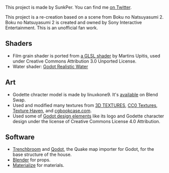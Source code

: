 This project is made by SunkPer. You can find me [on Twitter](https://twitter.com/SunkPer).

This project is a re-creation based on a scene from Boku no Natsuyasumi 2. Boku no Natsuyasumi 2 is created and owned by Sony Interactive Entertainment. This is an unofficial fan work.

## Shaders
- Film grain shader is ported from [a GLSL shader](http://devlog-martinsh.blogspot.com/2013/05/image-imperfections-and-film-grain-post.html) by Martins Upitis, used under Creative Commons Attribution 3.0 Unported License.
- Water shader: [Godot Realistic Water](https://github.com/godot-extended-libraries/godot-realistic-water)

## Art
- Godette chracter model is made by linuxkone9. It's [available](https://www.blendswap.com/blend/22276) on Blend Swap.
- Used and modified many textures from [3D TEXTURES](https://3dtextures.me/), [CC0 Textures](https://cc0textures.com/), [Texture Haven](https://texturehaven.com/), and [cgbookcase.com](https://www.cgbookcase.com/).
- Used some of [Godot design elements](https://github.com/godotengine/godot-design) like its logo and Godette character design under the license of Creative Commons License 4.0 Attribution.

## Software
- [Trenchbroom](https://kristianduske.com/trenchbroom/) and [Qodot](https://github.com/ShiftyAxel/Qodot), the Quake map importer for Godot, for the base structure of the house.
- [Blender](https://www.blender.org/) for props.
- [Materialize](http://boundingboxsoftware.com/materialize/) for materials.



